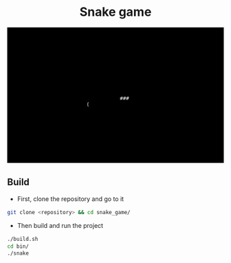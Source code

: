 
<div align="center">
    <h1>Snake game</h1>
    <img class="screenshot" src="/screenshots/snake.jpg"/>
</div>

## Build
- First, clone the repository and go to it
```bash
git clone <repository> && cd snake_game/
```
- Then build and run the project
```bash
./build.sh
cd bin/
./snake
```
